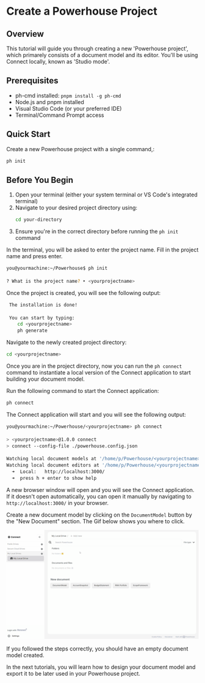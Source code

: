 
# Create a Powerhouse Project

## Overview
This tutorial will guide you through creating a new 'Powerhouse project', which primarely consists of a document model and its editor. You'll be using Connect locally, known as 'Studio mode'.

## Prerequisites
- ph-cmd installed: `pnpm install -g ph-cmd`
- Node.js and pnpm installed
- Visual Studio Code (or your preferred IDE)
- Terminal/Command Prompt access

## Quick Start
Create a new Powerhouse project with a single command,:
```bash
ph init
```

## Before You Begin
1. Open your terminal (either your system terminal or VS Code's integrated terminal)
2. Navigate to your desired project directory using:
   ```bash
   cd your-directory
   ```
3. Ensure you're in the correct directory before running the `ph init` command


In the terminal, you will be asked to enter the project name. Fill in the project name and press enter.

```bash
you@yourmachine:~/Powerhouse$ ph init

? What is the project name? ‣ <yourprojectname>
```	

Once the project is created, you will see the following output:

```bash
 The installation is done!

 You can start by typing:
    cd <yourprojectname>
    ph generate
```

Navigate to the newly created project directory:

```bash
cd <yourprojectname>
```

Once you are in the project directory, now you can run the `ph connect` command to instantiate a local version of the Connect application to start building your document model.

Run the following command to start the Connect application:

```bash
ph connect
```

The Connect application will start and you will see the following output:

```bash
you@yourmachine:~/Powerhouse/<yourprojectname> ph connect

> <yourprojectname>@1.0.0 connect
> connect --config-file ./powerhouse.config.json

Watching local document models at '/home/p/Powerhouse/<yourprojectname>/document-models'...
Watching local document editors at '/home/p/Powerhouse/<yourprojectname>/editors'...
  ➜  Local:   http://localhost:3000/
  ➜  press h + enter to show help
```

A new browser window will open and you will see the Connect application. If it doesn't open automatically, you can open it manually by navigating to `http://localhost:3000/` in your browser.

Create a new document model by clicking on the `DocumentModel` button by the "New Document" section. The Gif below shows you where to click.

![Create New Document Model](./images/connectApp.gif)

If you followed the steps correctly, you should have an empty document model created.

In the next tutorials, you will learn how to design your document model and export it to be later used in your Powerhouse project.
